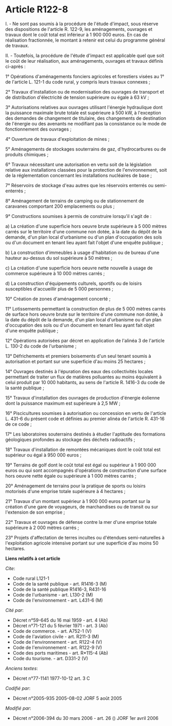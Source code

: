 # Article R122-8

I. - Ne sont pas soumis à la procédure de l'étude d'impact, sous réserve des dispositions de l'article R. 122-9, les
aménagements, ouvrages et travaux dont le coût total est inférieur à 1 900 000 euros. En cas de réalisation fractionnée, le
montant à retenir est celui du programme général de travaux.

II. - Toutefois, la procédure de l'étude d'impact est applicable quel que soit le coût de leur réalisation, aux aménagements,
ouvrages et travaux définis ci-après :

1° Opérations d'aménagements fonciers agricoles et forestiers visées au 1° de l'article L. 121-1 du code rural, y compris
leurs travaux connexes ;

2° Travaux d'installation ou de modernisation des ouvrages de transport et de distribution d'électricité de tension
supérieure ou égale à 63 kV ;

3° Autorisations relatives aux ouvrages utilisant l'énergie hydraulique dont la puissance maximale brute totale est
supérieure à 500 kW, à l'exception des demandes de changement de titulaire, des changements de destination de l'énergie ou
des avenants ne modifiant pas la consistance ou le mode de fonctionnement des ouvrages ;

4° Ouverture de travaux d'exploitation de mines ;

5° Aménagements de stockages souterrains de gaz, d'hydrocarbures ou de produits chimiques ;

6° Travaux nécessitant une autorisation en vertu soit de la législation relative aux installations classées pour la
protection de l'environnement, soit de la réglementation concernant les installations nucléaires de base ;

7° Réservoirs de stockage d'eau autres que les réservoirs enterrés ou semi-enterrés ;

8° Aménagement de terrains de camping ou de stationnement de caravanes comportant 200 emplacements ou plus ;

9° Constructions soumises à permis de construire lorsqu'il s'agit de :

a) La création d'une superficie hors oeuvre brute supérieure à 5 000 mètres carrés sur le territoire d'une commune non dotée,
à la date du dépôt de la demande, d'un plan local d'urbanisme ou d'un plan d'occupation des sols ou d'un document en tenant
lieu ayant fait l'objet d'une enquête publique ;

b) La construction d'immeubles à usage d'habitation ou de bureau d'une hauteur au-dessus du sol supérieure à 50 mètres ;

c) La création d'une superficie hors oeuvre nette nouvelle à usage de commerce supérieure à 10 000 mètres carrés ;

d) La construction d'équipements culturels, sportifs ou de loisirs susceptibles d'accueillir plus de 5 000 personnes ;

10° Création de zones d'aménagement concerté ;

11° Lotissements permettant la construction de plus de 5 000 mètres carrés de surface hors oeuvre brute sur le territoire
d'une commune non dotée, à la date du dépôt de la demande, d'un plan local d'urbanisme ou d'un plan d'occupation des sols ou
d'un document en tenant lieu ayant fait objet d'une enquête publique ;

12° Opérations autorisées par décret en application de l'alinéa 3 de l'article L. 130-2 du code de l'urbanisme ;

13° Défrichements et premiers boisements d'un seul tenant soumis à autorisation et portant sur une superficie d'au moins 25
hectares ;

14° Ouvrages destinés à l'épuration des eaux des collectivités locales permettant de traiter un flux de matières polluantes
au moins équivalent à celui produit par 10 000 habitants, au sens de l'article R. 1416-3 du code de la santé publique ;

15° Travaux d'installation des ouvrages de production d'énergie éolienne dont la puissance maximum est supérieure à 2,5 MW ;

16° Piscicultures soumises à autorisation ou concession en vertu de l'article L. 431-6 du présent code et définies au premier
alinéa de l'article R. 431-16 de ce code ;

17° Les laboratoires souterrains destinés à étudier l'aptitude des formations géologiques profondes au stockage des déchets
radioactifs ;

18° Travaux d'installation de remontées mécaniques dont le coût total est supérieur ou égal à 950 000 euros ;

19° Terrains de golf dont le coût total est égal ou supérieur à 1 900 000 euros ou qui sont accompagnés d'opérations de
construction d'une surface hors oeuvre nette égale ou supérieure à 1 000 mètres carrés ;

20° Aménagement de terrains pour la pratique de sports ou loisirs motorisés d'une emprise totale supérieure à 4 hectares ;

21° Travaux d'un montant supérieur à 1 900 000 euros portant sur la création d'une gare de voyageurs, de marchandises ou de
transit ou sur l'extension de son emprise ;

22° Travaux et ouvrages de défense contre la mer d'une emprise totale supérieure à 2 000 mètres carrés ;

23° Projets d'affectation de terres incultes ou d'étendues semi-naturelles à l'exploitation agricole intensive portant sur
une superficie d'au moins 50 hectares.

**Liens relatifs à cet article**

_Cite_:

  - Code rural L121-1
  - Code de la santé publique - art. R1416-3 (M)
  - Code de la santé publique R1416-3, R431-16
  - Code de l'urbanisme - art. L130-2 (M)
  - Code de l'environnement - art. L431-6 (M)

_Cité par_:

  - Décret n°59-645 du 16 mai 1959 - art. 4 (Ab)
  - Décret n°71-121 du 5 février 1971 - art. 3 (Ab)
  - Code de commerce. - art. A752-1 (V)
  - Code de l'aviation civile - art. R211-3 (M)
  - Code de l'environnement - art. R122-4 (V)
  - Code de l'environnement - art. R122-9 (V)
  - Code des ports maritimes - art. R*115-4 (Ab)
  - Code du tourisme. - art. D331-2 (V)

_Anciens textes_:

  - Décret n°77-1141 1977-10-12 art. 3 C

_Codifié par_:

  - Décret n°2005-935 2005-08-02 JORF 5 août 2005

_Modifié par_:

  - Décret n°2006-394 du 30 mars 2006 - art. 26 () JORF 1er avril 2006

